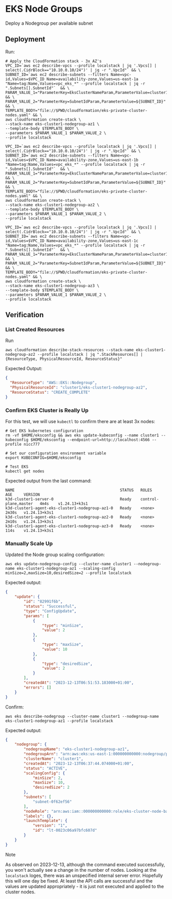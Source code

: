 # EKS Node Groups

Deploy a Nodegroup per available subnet

## Deployment

Run:

```shell
# Apply the CloudFormation stack - 3x AZ's
VPC_ID=`aws ec2 describe-vpcs --profile localstack | jq '.Vpcs[] | select(.CidrBlock=="10.10.0.10/24")' | jq -r ".VpcId"` && \
SUBNET_ID=`aws ec2 describe-subnets --filters Name=vpc-id,Values=$VPC_ID Name=availability-zone,Values=us-east-1a "Name=tag:Name,Values=vpc_eks_*" --profile localstack | jq -r ".Subnets[].SubnetId"`  && \
PARAM_VALUE_1="ParameterKey=EksClusterNameParam,ParameterValue=cluster1" && \
PARAM_VALUE_2="ParameterKey=SubnetIdParam,ParameterValue=${SUBNET_ID}" && \
TEMPLATE_BODY="file://$PWD/cloudformation/eks-private-cluster-nodes.yaml" && \
aws cloudformation create-stack \
--stack-name eks-cluster1-nodegroup-az1 \
--template-body $TEMPLATE_BODY \
--parameters $PARAM_VALUE_1 $PARAM_VALUE_2 \
--profile localstack

VPC_ID=`aws ec2 describe-vpcs --profile localstack | jq '.Vpcs[] | select(.CidrBlock=="10.10.0.10/24")' | jq -r ".VpcId"` && \
SUBNET_ID=`aws ec2 describe-subnets --filters Name=vpc-id,Values=$VPC_ID Name=availability-zone,Values=us-east-1b "Name=tag:Name,Values=vpc_eks_*" --profile localstack | jq -r ".Subnets[].SubnetId"`  && \
PARAM_VALUE_1="ParameterKey=EksClusterNameParam,ParameterValue=cluster1" && \
PARAM_VALUE_2="ParameterKey=SubnetIdParam,ParameterValue=${SUBNET_ID}" && \
TEMPLATE_BODY="file://$PWD/cloudformation/eks-private-cluster-nodes.yaml" && \
aws cloudformation create-stack \
--stack-name eks-cluster1-nodegroup-az2 \
--template-body $TEMPLATE_BODY \
--parameters $PARAM_VALUE_1 $PARAM_VALUE_2 \
--profile localstack

VPC_ID=`aws ec2 describe-vpcs --profile localstack | jq '.Vpcs[] | select(.CidrBlock=="10.10.0.10/24")' | jq -r ".VpcId"` && \
SUBNET_ID=`aws ec2 describe-subnets --filters Name=vpc-id,Values=$VPC_ID Name=availability-zone,Values=us-east-1c "Name=tag:Name,Values=vpc_eks_*" --profile localstack | jq -r ".Subnets[].SubnetId"`  && \
PARAM_VALUE_1="ParameterKey=EksClusterNameParam,ParameterValue=cluster1" && \
PARAM_VALUE_2="ParameterKey=SubnetIdParam,ParameterValue=${SUBNET_ID}" && \
TEMPLATE_BODY="file://$PWD/cloudformation/eks-private-cluster-nodes.yaml" && \
aws cloudformation create-stack \
--stack-name eks-cluster1-nodegroup-az3 \
--template-body $TEMPLATE_BODY \
--parameters $PARAM_VALUE_1 $PARAM_VALUE_2 \
--profile localstack
```

## Verification

### List Created Resources

Run

```shell
aws cloudformation describe-stack-resources --stack-name eks-cluster1-nodegroup-az2 --profile localstack | jq ".StackResources[] | {ResourceType, PhysicalResourceId, ResourceStatus}"
```

Expected Output:

```json
{
  "ResourceType": "AWS::EKS::Nodegroup",
  "PhysicalResourceId": "cluster1/eks-cluster1-nodegroup-az2",
  "ResourceStatus": "CREATE_COMPLETE"
}
```

### Confirm EKS Cluster is Really Up

For this test, we will use `kubectl` to confirm there are at least 3x nodes:

```shell
# Get EKS kubernetes configuration
rm -vf $HOME/eksconfig && aws eks update-kubeconfig --name cluster1 --kubeconfig $HOME/eksconfig --endpoint-url=http://localhost:4566 --profile nicc777

# Set our configuration environment variable
export KUBECONFIG=$HOME/eksconfig 

# Test EKS
kubectl get nodes
```

Expected output from the last command:

```text
NAME                                              STATUS   ROLES                  AGE     VERSION
k3d-cluster1-server-0                             Ready    control-plane,master   4m4s    v1.24.13+k3s1
k3d-cluster1-agent-eks-cluster1-nodegroup-az1-0   Ready    <none>                 2m30s   v1.24.13+k3s1
k3d-cluster1-agent-eks-cluster1-nodegroup-az2-0   Ready    <none>                 2m10s   v1.24.13+k3s1
k3d-cluster1-agent-eks-cluster1-nodegroup-az3-0   Ready    <none>                 114s    v1.24.13+k3s1
```

### Manually Scale Up

Updated the Node group scaling configuration:

```shell
aws eks update-nodegroup-config --cluster-name cluster1 --nodegroup-name eks-cluster1-nodegroup-az1 --scaling-config minSize=2,maxSize=10,desiredSize=2 --profile localstack
```

Expected output:

```json
{
    "update": {
        "id": "82991f6b",
        "status": "Successful",
        "type": "ConfigUpdate",
        "params": [
            {
                "type": "minSize",
                "value": 2
            },
            {
                "type": "maxSize",
                "value": 10
            },
            {
                "type": "desiredSize",
                "value": 2
            }
        ],
        "createdAt": "2023-12-13T06:51:53.183000+01:00",
        "errors": []
    }
}
```

Confirm:

```shell
aws eks describe-nodegroup --cluster-name cluster1 --nodegroup-name eks-cluster1-nodegroup-az1 --profile localstack
```

Expected output:

```json
{
    "nodegroup": {
        "nodegroupName": "eks-cluster1-nodegroup-az1",
        "nodegroupArn": "arn:aws:eks:us-east-1:000000000000:nodegroup/prod/eks-cluster1-nodegroup-az1/id123",
        "clusterName": "cluster1",
        "createdAt": "2023-12-13T06:37:44.074000+01:00",
        "status": "ACTIVE",
        "scalingConfig": {
            "minSize": 2,
            "maxSize": 10,
            "desiredSize": 2
        },
        "subnets": [
            "subnet-0f62ef56"
        ],
        "nodeRole": "arn:aws:iam::000000000000:role/eks-cluster-node-base-NodeInstanceRole",
        "labels": {},
        "launchTemplate": {
            "version": "1",
            "id": "lt-0023c06a97bfc607d"
        }
    }
}
```

> [!NOTE]
> As observed on 2023-12-13, although the command executed successfully, you won't actually see a change in the number of nodes. Looking at the `localstack` loges, there was an unspecified internal server error. Hopefully this will one day be fixed. At least the API calls are successful and the values are updated appropriately - it is just not executed and applied to the cluster nodes.
